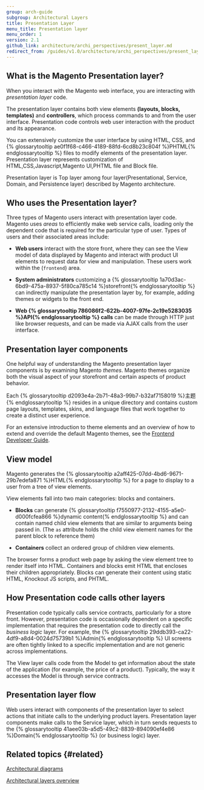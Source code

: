 ```yaml
---
group: arch-guide
subgroup: Architectural Layers
title: Presentation Layer
menu_title: Presentation layer
menu_order: 1
version: 2.1
github_link: architecture/archi_perspectives/present_layer.md
redirect_from: /guides/v1.0/architecture/archi_perspectives/present_layer.html
---
```


## What is the Magento Presentation layer?

When you interact with the Magento web interface, you are interacting with *presentation layer* code.

The presentation layer contains both view elements **(layouts, blocks, templates)** and **controllers**, which process commands to and from the user interface.
Presentation code controls web user interaction with the product and its appearance.

You can extensively customize the user interface by using HTML, CSS, and {% glossarytooltip ae0f1f68-c466-4189-88fd-6cd8b23c804f %}PHTML{% endglossarytooltip %} files to modify elements of the presentation layer.
Presentation layer represents customization of HTML,CSS,Javascript,Magento UI,PHTML file and Block file.

Presentation layer is Top layer among four layer(Presentational, Service, Domain, and Persistence layer) described by Magento architecture.

## Who uses the Presentation layer?

Three types of Magento users interact with presentation layer code.
Magento uses *areas* to efficiently make web service calls, loading only the dependent code that is required for the particular type of user.
Types of users and their associated areas include:

* **Web users** interact with the store front, where they can see the View model of data displayed by Magento and interact with product UI elements to request data for view and manipulation.
These users work within the (`frontend`) area.

* **System administrators** customizing a {% glossarytooltip 1a70d3ac-6bd9-475a-8937-5f80ca785c14 %}storefront{% endglossarytooltip %} can indirectly manipulate the presentation layer by, for example, adding themes or widgets to the front end.

* **Web {% glossarytooltip 786086f2-622b-4007-97fe-2c19e5283035 %}API{% endglossarytooltip %} calls** can be made through HTTP just like browser requests, and can be made via AJAX calls from the user interface.

## Presentation layer components

One helpful way of understanding the Magento presentation layer components is by examining Magento <i>themes</i>.
Magento themes organize both the visual aspect of your storefront and certain aspects of product behavior.

Each {% glossarytooltip d2093e4a-2b71-48a3-99b7-b32af7158019 %}主题{% endglossarytooltip %} resides in a unique directory and contains custom page layouts, templates, skins, and language files that work together to create a distinct user experience.

For an extensive introduction to theme elements and an overview of how to extend and override the default Magento themes, see the <a href="{{ page.baseurl }}/frontend-dev-guide/bk-frontend-dev-guide.html">Frontend Developer Guide</a>.

## View model

Magento generates the {% glossarytooltip a2aff425-07dd-4bd6-9671-29b7edefa871 %}HTML{% endglossarytooltip %} for a page to display to a user from a tree of view elements.

View elements fall into two main categories: blocks and containers.

* **Blocks** can generate {% glossarytooltip f7550977-2132-4155-a5e0-d000fcfea866 %}dynamic content{% endglossarytooltip %} and can contain named child view elements that are similar to arguments being passed in.
(The `as` attribute holds the child view element names for the parent block to reference them)

* **Containers** collect an ordered group of children view elements.

The browser forms a product web page by asking the view element tree to render itself into HTML.
Containers and blocks emit HTML that encloses their children appropriately.
Blocks can generate their content using static HTML, Knockout JS scripts, and PHTML.

## How Presentation code calls other layers

Presentation code typically calls service contracts, particularly for a store front.
However, presentation code is occasionally dependent on a specific implementation that requires the presentation code to directly call the <i>business logic</i> layer.
For example, the {% glossarytooltip 29ddb393-ca22-4df9-a8d4-0024d75739b1 %}Admin{% endglossarytooltip %} UI screens are often tightly linked to a specific implementation and are not generic across implementations.

The View layer calls code from the Model to get information about the state of the application (for example, the price of a product).
Typically, the way it accesses the Model is through service contracts.

## Presentation layer flow

Web users interact with components of the presentation layer to select actions that initiate calls to the underlying product layers.
Presentation layer components make calls to the Service layer, which in turn sends requests to the {% glossarytooltip 41aee03b-a5d5-49c2-8839-894090ef4e86 %}Domain{% endglossarytooltip %} (or business logic) layer.

## Related topics {#related}

<a href="{{ page.baseurl }}/architecture/archi_perspectives/arch_diagrams.html">Architectural diagrams</a>

<a href="{{ page.baseurl }}/architecture/archi_perspectives/ALayers_intro.html">Architectural layers overview</a>
